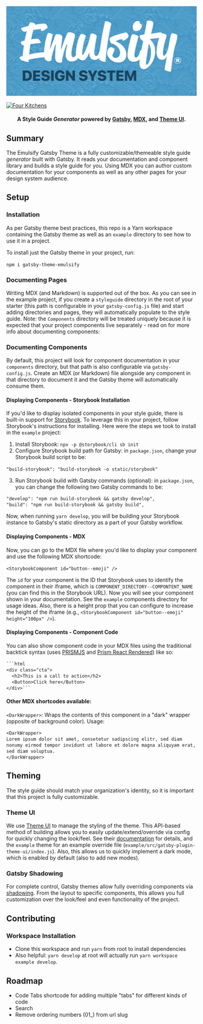 <img src="./EmulsifyDesignSystem.png" />

[![Four Kitchens](https://img.shields.io/badge/4K-Four%20Kitchens-35AA4E.svg)](https://fourkitchens.com/)

<h4 align="center">A Style Guide <em>Generator</em> powered by <a href="https://gatsbyjs.org">Gatsby</a>, <a href="https://github.com/mdx-js/specification">MDX</a>, and <a href="https://theme-ui.com/">Theme UI</a>.
</h4>

## Summary

The Emulsify Gatsby Theme is a fully customizable/themeable style guide _generator_ built with Gatsby. It reads your documentation and component library and builds a style guide for you. Using MDX you can author custom documentation for your components as well as any other pages for your design system audience.

## Setup

### Installation

As per Gatsby theme best practices, this repo is a Yarn workspace containing the Gatsby theme as well as an `example` directory to see how to use it in a project. 

To install just the Gatsby theme in your project, run:

`npm i gatsby-theme-emulsify`

### Documenting Pages

Writing MDX (and Markdown) is supported out of the box. As you can see in the example project, if you create a `styleguide` directory in the root of your starter (this path is configurable in your `gatsby-config.js` file) and start adding directories and pages, they will automatically populate to the style guide. Note: the `Components` directory will be treated uniquely because it is expected that your project components live separately - read on for more info about documenting components:

### Documenting Components

By default, this project will look for component documentation in your `components` directory, but that path is also configurable via `gatsby-config.js`. Create an MDX (or Markdown) file alongside any component in that directory to document it and the Gatsby theme will automatically consume them.

#### Displaying Components - Storybook Installation

If you'd like to display isolated components in your style guide, there is built-in support for [Storybook](https://storybook.js.org/). To leverage this in your project, follow Storybook's instructions for installing. Here were the steps we took to install in the `example` project:

1. Install Storybook: `npx -p @storybook/cli sb init`
2. Configure Storybook build path for Gatsby: in `package.json`, change your Storybook build script to be:

`"build-storybook": "build-storybook -o static/storybook"`

3. Run Storybook build with Gatsby commands (optional): in `package.json`, you can change the following two Gatsby commands to be:

```
"develop": "npm run build-storybook && gatsby develop",
"build": "npm run build-storybook && gatsby build",
```

Now, when running `yarn develop`, you will be building your Storybook instance to Gatsby's static directory as a part of your Gatsby workflow. 

#### Displaying Components - MDX

Now, you can go to the MDX file where you'd like to display your component and use the following MDX shortcode:

`<StorybookComponent id="button--emoji" />`

The `id` for your component is the ID that Storybook uses to identify the component in their iframe, which is `COMPONENT_DIRECTORY--COMPONTENT_NAME` (you can find this in the Storybook URL). Now you will see your component shown in your documentation. See the `example` components directory for usage ideas. Also, there is a height prop that you can configure to increase the height of the iframe (e.g., `<StorybookComponent id="button--emoji" height="100px" />`).

#### Displaying Components - Component Code

You can also show component code in your MDX files using the traditional backtick syntax (uses [PRISMJS](https://github.com/PrismJS/prism) and [Prism React Rendered](https://github.com/FormidableLabs/prism-react-renderer)) like so:

```
```html
<div class="cta">
  <h2>This is a call to action</h2>
  <Button>Click here</Button>
</div>```
```

#### Other MDX shortcodes available:

`<DarkWrapper>`: Wraps the contents of this component in a "dark" wrapper (opposite of background color). Usage:

```
<DarkWrapper>
Lorem ipsum dolor sit amet, consetetur sadipscing elitr, sed diam nonumy eirmod tempor invidunt ut labore et dolore magna aliquyam erat, sed diam voluptua.
</DarkWrapper>
```

## Theming

The style guide should match your organization's identity, so it is important that this project is fully customizable. 

### Theme UI

We use [Theme UI](https://theme-ui.com/) to manage the styling of the theme. This API-based method of building allows you to easily update/extend/override via config for quickly changing the look/feel. See their [documentation](https://theme-ui.com/getting-started) for details, and the `example` theme for an example override file (`example/src/gatsby-plugin-theme-ui/index.js`). Also, this allows us to quickly implement a dark mode, which is enabled by default (also to add new modes).

### Gatsby Shadowing

For complete control, Gatsby themes allow fully overriding components via [shadowing](https://www.gatsbyjs.org/docs/themes/shadowing/). From the layout to specific components, this allows you full customization over the look/feel and even functionality of the project.

## Contributing

### Workspace Installation

- Clone this workspace and run `yarn` from root to install dependencies
- Also helpful: `yarn develop` at root will actually run `yarn workspace example develop`.

## Roadmap

- Code Tabs shortcode for adding multiple "tabs" for different kinds of code
- Search
- Remove ordering numbers (01_) from url slug

